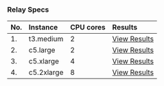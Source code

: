 
### Relay Specs
|  No. | Instance | CPU cores | Results|
| :--- | :------- | :-----  | :-----  |
|1. | t3.medium | 2 | [View Results](t3.medium/README.md)
|2. | c5.large | 2 | [View Results](c5-large/README.md)
|3. | c5.xlarge | 4 | [View Results](c5-xlarge/README.md)
|4. | c5.2xlarge | 8 | [View Results](c5-2xlarge/README.md)
